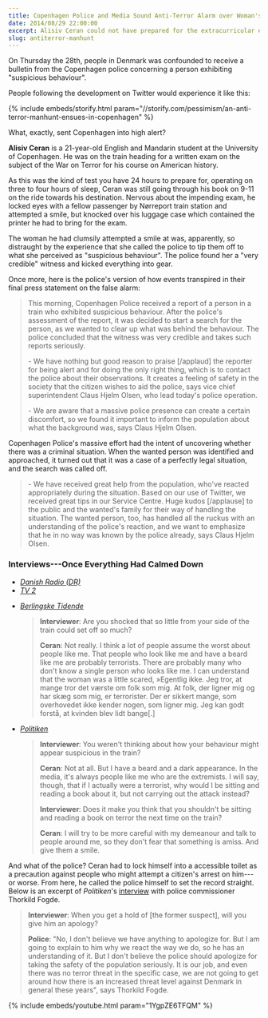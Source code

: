 ```yaml
---
title: Copenhagen Police and Media Sound Anti-Terror Alarm over Woman's Unease at Train Passenger
date: 2014/08/29 22:00:00
excerpt: Alisiv Ceran could not have prepared for the extracurricular events that transpired on his way to an American-history exam on the War on Terror.
slug: antiterror-manhunt
---
```

On Thursday the 28th, people in Denmark was confounded to receive a bulletin from the Copenhagen police concerning a person exhibiting "suspicious behaviour".

People following the development on Twitter would experience it like this:

{% include embeds/storify.html param="//storify.com/pessimism/an-anti-terror-manhunt-ensues-in-copenhagen" %}

What, exactly, sent Copenhagen into high alert?

**Alisiv Ceran** is a 21-year-old English and Mandarin student at the University of Copenhagen. He was on the train heading for a written exam on the subject of the War on Terror for his course on American history.

As this was the kind of test you have 24 hours to prepare for, operating on three to four hours of sleep, Ceran was still going through his book on 9-11 on the ride towards his destination. Nervous about the impending exam, he locked eyes with a fellow passenger by Nørreport train station and attempted a smile, but knocked over his luggage case which contained the printer he had to bring for the exam.

The woman he had clumsily attempted a smile at was, apparently, so distraught by the experience that she called the police to tip them off to what she perceived as "suspicious behaviour". The police found her a "very credible" witness and kicked everything into gear.

Once more, here is the police's version of how events transpired in their final press statement on the false alarm:

>This morning, Copenhagen Police received a report of a person in a train who exhibited suspicious behaviour. After the police's assessment of the report, it was decided to start a search for the person, as we wanted to clear up what was behind the behaviour. The police concluded that the witness was very credible and takes such reports seriously.
>
>\- We have nothing but good reason to praise [/applaud] the reporter for being alert and for doing the only right thing, which is to contact the police about their observations. It creates a feeling of safety in the society that the citizen wishes to aid the police, says vice chief superintendent Claus Hjelm Olsen, who lead today's police operation.
>
>\- We are aware that a massive police presence can create a certain discomfort, so we found it important to inform the population about what the background was, says Claus Hjelm Olsen.
>
Copenhagen Police's massive effort had the intent of uncovering whether there was a criminal situation. When the wanted person was identified and approached, it turned out that it was a case of a perfectly legal situation, and the search was called off.
>
>\- We have received great help from the population, who've reacted appropriately during the situation. Based on our use of Twitter, we received great tips in our Service Centre. Huge kudos [/applause] to the public and the wanted's family for their way of handling the situation. The wanted person, too, has handled all the ruckus with an understanding of the police's reaction, and we want to emphasize that he in no way was known by the police already, says Claus Hjelm Olsen.

### Interviews---Once Everything Had Calmed Down

<!--
* <i>[Danish Radio (DR)](http://www.dr.dk/Nyheder/Indland/2014/08/28/152102.htm)</i>
* <i>[TV 2](http://nyhederne.tv2.dk/krimi/2014-08-28-bombemand-var-uskyldig-studerende)</i>
* <i>[Berlingske Tidende](http://www.b.dk/nationalt/maalet-for-menneskejagten-mange-tror-det-vaerste-om-folk-som-mig)</i>

    >**Interviewer**: Are you shocked that so little from your side of the train could set off so much?
    >
    >**Ceran**: Not really. I think a lot of people assume the worst about people like me. That people who look like me and have a beard like me are probably terrorists. There are probably many who don't know a single person who looks like me. I can understand that the woman was a little scared,
    »Egentlig ikke. Jeg tror, at mange tror det værste om folk som mig. At folk, der ligner mig og har skæg som mig, er terrorister. Der er sikkert mange, som overhovedet ikke kender nogen, som ligner mig. Jeg kan godt forstå, at kvinden blev lidt bange[.]

* <i>[Politiken](http://politiken.dk/indland/ECE2380165/offer-for-politi--og-mediejagt-jeg-vil-bare-gerne-vaere-gymnasielaerer/)</i>

    >**Interviewer**: You weren't thinking about how your behaviour might appear suspicious in the train?
    >
    >**Ceran**: Not at all. But I have a beard and a dark appearance. In the media, it's always people like me who are the extremists. I will say, though, that if I actually were a terrorist, why would I be sitting and reading a book about it, but not carrying out the attack instead?
    >
    >**Interviewer**: Does it make you think that you shouldn't be sitting and reading a book on terror the next time on the train?
    >
    >**Ceran**: I will try to be more careful with my demeanour and talk to people around me, so they don't fear that something is amiss. And give them a smile.
-->

<ul>
    <li><i><a href="http://www.dr.dk/Nyheder/Indland/2014/08/28/152102.htm">Danish Radio (DR)</a></i>
    </li>
    <li><i><a href="http://nyhederne.tv2.dk/krimi/2014-08-28-bombemand-var-uskyldig-studerende">TV 2</a></i>
    </li>
    <li>
        <p><i><a href="http://www.b.dk/nationalt/maalet-for-menneskejagten-mange-tror-det-vaerste-om-folk-som-mig">Berlingske Tidende</a></i>
        </p>
        <blockquote>
            <p><strong>Interviewer</strong>: Are you shocked that so little from your
                side of the train could set off so much?</p>
            <p><strong>Ceran</strong>: Not really. I think a lot of people assume the
                worst about people like me. That people who look like me and have a beard
                like me are probably terrorists. There are probably many who don't know
                a single person who looks like me. I can understand that the woman was
                a little scared, »Egentlig ikke. Jeg tror, at mange tror det værste om
                folk som mig. At folk, der ligner mig og har skæg som mig, er terrorister.
                Der er sikkert mange, som overhovedet ikke kender nogen, som ligner mig.
                Jeg kan godt forstå, at kvinden blev lidt bange[.]</p>
        </blockquote>
    </li>
    <li>
        <p><i><a href="http://politiken.dk/indland/ECE2380165/offer-for-politi--og-mediejagt-jeg-vil-bare-gerne-vaere-gymnasielaerer/">Politiken</a></i>
        </p>
        <blockquote>
            <p><strong>Interviewer</strong>: You weren't thinking about how your behaviour
                might appear suspicious in the train?</p>
            <p><strong>Ceran</strong>: Not at all. But I have a beard and a dark appearance.
                In the media, it's always people like me who are the extremists. I will
                say, though, that if I actually were a terrorist, why would I be sitting
                and reading a book about it, but not carrying out the attack instead?</p>
            <p><strong>Interviewer</strong>: Does it make you think that you shouldn't
                be sitting and reading a book on terror the next time on the train?</p>
            <p><strong>Ceran</strong>: I will try to be more careful with my demeanour
                and talk to people around me, so they don't fear that something is amiss.
                And give them a smile.</p>
        </blockquote>
    </li>
</ul>

And what of the police? Ceran had to lock himself into a accessible toilet as a precaution against people who might attempt a citizen's arrest on him---or worse. From here, he called the police himself to set the record straight. Below is an excerpt of <i>Politiken</i>'s [interview](http://politiken.dk/indland/ECE2379596/politidirektoer-efter-menneskejagt-vi-har-ikke-noget-at-undskylde/) with police commissioner Thorkild Fogde.

>**Interviewer**: When you get a hold of [the former suspect], will you give him an apology?
>
>**Police**: "No, I don't believe we have anything to apologize for. But I am going to explain to him why we react the way we do, so he has an understanding of it. But I don't believe the police should apologize for taking the safety of the population seriously. It is our job, and even there was no terror threat in the specific case, we are not going to get around how there is an increased threat level against Denmark in general these years", says Thorkild Fogde.

{% include embeds/youtube.html param="1YgpZE6TFQM" %}
